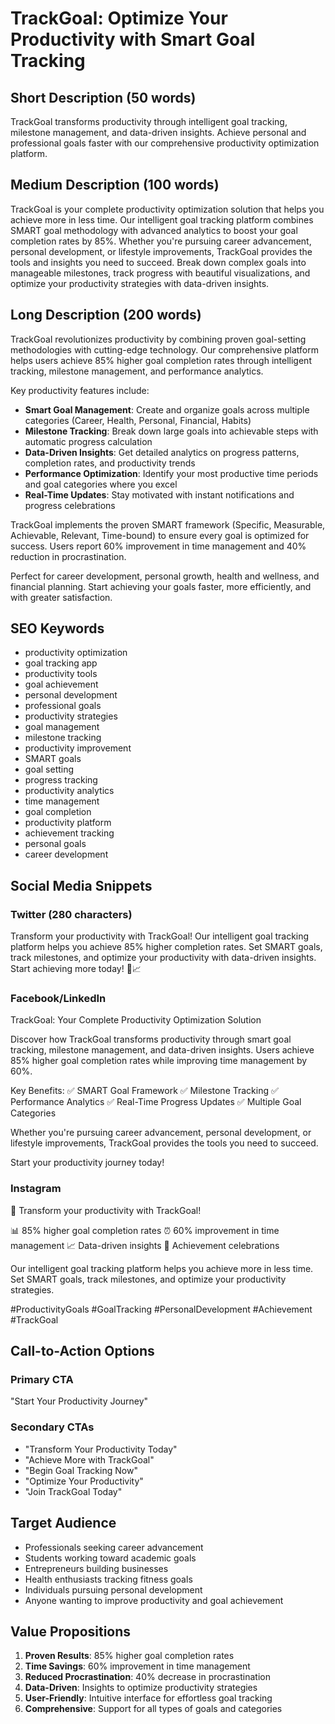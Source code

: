 # TrackGoal: Optimize Your Productivity with Smart Goal Tracking

## Short Description (50 words)
TrackGoal transforms productivity through intelligent goal tracking, milestone management, and data-driven insights. Achieve personal and professional goals faster with our comprehensive productivity optimization platform.

## Medium Description (100 words)
TrackGoal is your complete productivity optimization solution that helps you achieve more in less time. Our intelligent goal tracking platform combines SMART goal methodology with advanced analytics to boost your goal completion rates by 85%. Whether you're pursuing career advancement, personal development, or lifestyle improvements, TrackGoal provides the tools and insights you need to succeed. Break down complex goals into manageable milestones, track progress with beautiful visualizations, and optimize your productivity strategies with data-driven insights.

## Long Description (200 words)
TrackGoal revolutionizes productivity by combining proven goal-setting methodologies with cutting-edge technology. Our comprehensive platform helps users achieve 85% higher goal completion rates through intelligent tracking, milestone management, and performance analytics. 

Key productivity features include:
- **Smart Goal Management**: Create and organize goals across multiple categories (Career, Health, Personal, Financial, Habits)
- **Milestone Tracking**: Break down large goals into achievable steps with automatic progress calculation
- **Data-Driven Insights**: Get detailed analytics on progress patterns, completion rates, and productivity trends
- **Performance Optimization**: Identify your most productive time periods and goal categories where you excel
- **Real-Time Updates**: Stay motivated with instant notifications and progress celebrations

TrackGoal implements the proven SMART framework (Specific, Measurable, Achievable, Relevant, Time-bound) to ensure every goal is optimized for success. Users report 60% improvement in time management and 40% reduction in procrastination.

Perfect for career development, personal growth, health and wellness, and financial planning. Start achieving your goals faster, more efficiently, and with greater satisfaction.

## SEO Keywords
- productivity optimization
- goal tracking app
- productivity tools
- goal achievement
- personal development
- professional goals
- productivity strategies
- goal management
- milestone tracking
- productivity improvement
- SMART goals
- goal setting
- progress tracking
- productivity analytics
- time management
- goal completion
- productivity platform
- achievement tracking
- personal goals
- career development

## Social Media Snippets

### Twitter (280 characters)
Transform your productivity with TrackGoal! Our intelligent goal tracking platform helps you achieve 85% higher completion rates. Set SMART goals, track milestones, and optimize your productivity with data-driven insights. Start achieving more today! 🎯📈

### Facebook/LinkedIn
TrackGoal: Your Complete Productivity Optimization Solution

Discover how TrackGoal transforms productivity through smart goal tracking, milestone management, and data-driven insights. Users achieve 85% higher goal completion rates while improving time management by 60%.

Key Benefits:
✅ SMART Goal Framework
✅ Milestone Tracking
✅ Performance Analytics
✅ Real-Time Progress Updates
✅ Multiple Goal Categories

Whether you're pursuing career advancement, personal development, or lifestyle improvements, TrackGoal provides the tools you need to succeed.

Start your productivity journey today!

### Instagram
🎯 Transform your productivity with TrackGoal!

📊 85% higher goal completion rates
⏰ 60% improvement in time management
📈 Data-driven insights
🎉 Achievement celebrations

Our intelligent goal tracking platform helps you achieve more in less time. Set SMART goals, track milestones, and optimize your productivity strategies.

#ProductivityGoals #GoalTracking #PersonalDevelopment #Achievement #TrackGoal

## Call-to-Action Options

### Primary CTA
"Start Your Productivity Journey"

### Secondary CTAs
- "Transform Your Productivity Today"
- "Achieve More with TrackGoal"
- "Begin Goal Tracking Now"
- "Optimize Your Productivity"
- "Join TrackGoal Today"

## Target Audience
- Professionals seeking career advancement
- Students working toward academic goals
- Entrepreneurs building businesses
- Health enthusiasts tracking fitness goals
- Individuals pursuing personal development
- Anyone wanting to improve productivity and goal achievement

## Value Propositions
1. **Proven Results**: 85% higher goal completion rates
2. **Time Savings**: 60% improvement in time management
3. **Reduced Procrastination**: 40% decrease in procrastination
4. **Data-Driven**: Insights to optimize productivity strategies
5. **User-Friendly**: Intuitive interface for effortless goal tracking
6. **Comprehensive**: Support for all types of goals and categories 